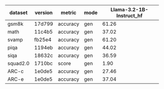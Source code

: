 | dataset | version | metric | mode | Llama-3.2-1B-Instruct_hf |
|----- | ----- | ----- | ----- | -----|
| gsm8k | 17d799 | accuracy | gen | 61.26 |
| math | 11c4b5 | accuracy | gen | 37.02 |
| svamp | fb25e4 | accuracy | gen | 61.20 |
| piqa | 1194eb | accuracy | gen | 44.02 |
| siqa | 18632c | accuracy | gen | 36.59 |
| squad2.0 | 1710bc | score | gen | 1.90 |
| ARC-c | 1e0de5 | accuracy | gen | 27.46 |
| ARC-e | 1e0de5 | accuracy | gen | 37.04 |
